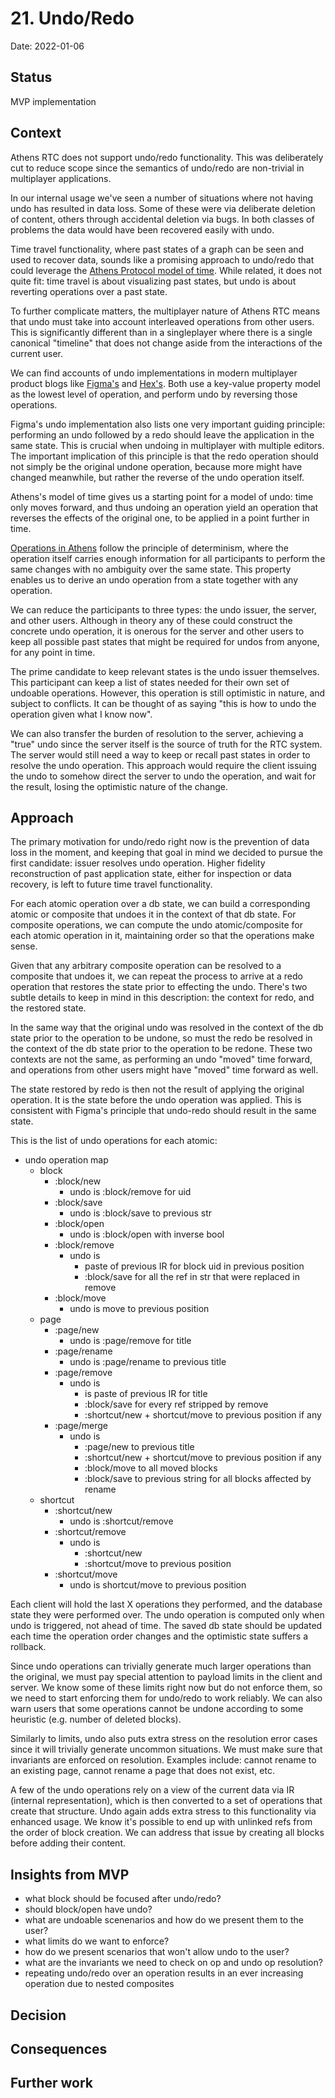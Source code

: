 # 21. Undo/Redo

Date: 2022-01-06


## Status

MVP implementation


## Context

Athens RTC does not support undo/redo functionality.
This was deliberately cut to reduce scope since the semantics of undo/redo are non-trivial in multiplayer applications.

In our internal usage we've seen a number of situations where not having undo has resulted in data loss.
Some of these were via deliberate deletion of content, others through accidental deletion via bugs.
In both classes of problems the data would have been recovered easily with undo.

Time travel functionality, where past states of a graph can be seen and used to recover data, sounds like a promising approach to undo/redo that could leverage the [Athens Protocol model of time](doc/adr/0018-athens-protocol-principles.md). 
While related, it does not quite fit: time travel is about visualizing past states, but undo is about reverting operations over a past state.

To further complicate matters, the multiplayer nature of Athens RTC means that undo must take into account interleaved operations from other users.
This is significantly different than in a singleplayer where there is a single canonical "timeline" that does not change aside from the interactions of the current user.

We can find accounts of undo implementations in modern multiplayer product blogs like [Figma's](https://www.figma.com/blog/how-figmas-multiplayer-technology-works/) and [Hex's](https://hex.tech/blog/a-pragmatic-approach-to-live-collaboration). Both
use a key-value property model as the lowest level of operation, and perform undo by reversing those operations.

Figma's undo implementation also lists one very important guiding principle: performing an undo followed by a redo should leave the application in the same state. 
This is crucial when undoing in multiplayer with multiple editors. 
The important implication of this principle is that the redo operation should not simply be the original undone operation, because more might have changed meanwhile, but rather the reverse of the undo operation itself. 

Athens's model of time gives us a starting point for a model of undo: time only moves forward, and thus undoing an operation yield an operation that reverses the effects of the original one, to be applied in a point further in time.

[Operations in Athens](doc/adr/0010-atomic-composite-grapth-operations.md) follow the principle of determinism, where the operation itself carries enough information for all participants to perform the same changes with no ambiguity over the same state.
This property enables us to derive an undo operation from a state together with any operation.

We can reduce the participants to three types: the undo issuer, the server, and other users.
Although in theory any of these could construct the concrete undo operation, it is onerous for the server and other users to keep all possible past states that might be required for undos from anyone, for any point in time.

The prime candidate to keep relevant states is the undo issuer themselves. 
This participant can keep a list of states needed for their own set of undoable operations.
However, this operation is still optimistic in nature, and subject to conflicts.
It can be thought of as saying "this is how to undo the operation given what I know now".

We can also transfer the burden of resolution to the server, achieving a "true" undo since the server itself is the source of truth for the RTC system.
The server would still need a way to keep or recall past states in order to resolve the undo operation.
This approach would require the client issuing the undo to somehow direct the server to undo the operation, and wait for the result, losing the optimistic nature of the change.


## Approach

The primary motivation for undo/redo right now is the prevention of data loss in the moment, and keeping that goal in mind we decided to pursue the first candidate: issuer resolves undo operation.
Higher fidelity reconstruction of past application state, either for inspection or data recovery, is left to future time travel functionality.

For each atomic operation over a db state, we can build a corresponding atomic or composite that undoes it in the context of that db state.
For composite operations, we can compute the undo atomic/composite for each atomic operation in it, maintaining order so that the operations make sense. 

Given that any arbitrary composite operation can be resolved to a composite that undoes it, we can repeat the process to arrive at a redo operation that restores the state prior to effecting the undo. 
There's two subtle details to keep in mind in this description: the context for redo, and the restored state.

In the same way that the original undo was resolved in the context of the db state prior to the operation to be undone, so must the redo be resolved in the context of the db state prior to the operation to be redone.
These two contexts are not the same, as performing an undo "moved" time forward, and operations from other users might have "moved" time forward as well.

The state restored by redo is then not the result of applying the original operation. 
It is the state before the undo operation was applied.
This is consistent with Figma's principle that undo-redo should result in the same state.

This is the list of undo operations for each atomic:
  - undo operation map
      - block
          - :block/new
              - undo is :block/remove for uid
          - :block/save
              - undo is :block/save to previous str
          - :block/open
              - undo is :block/open with inverse bool
          - :block/remove
              - undo is
                  - paste of previous IR for block uid in previous position
                  - :block/save for all the ref in str that were replaced in remove
          - :block/move
              - undo is move to previous position
      - page
          - :page/new
              - undo is :page/remove for title
          - :page/rename
              - undo is :page/rename to previous title
          - :page/remove
              - undo is
                  - is paste of previous IR for title
                  - :block/save for every ref stripped by remove
                  - :shortcut/new + shortcut/move to previous position if any
          - :page/merge
              - undo is 
                  - :page/new to previous title
                  - :shortcut/new + shortcut/move to previous position if any
                  - :block/move to all moved blocks
                  - :block/save to previous string for all blocks affected by rename
      - shortcut
          - :shortcut/new
              - undo is :shortcut/remove
          - :shortcut/remove
              - undo is
                  - :shortcut/new 
                  - :shortcut/move to previous position
          - :shortcut/move
              - undo is shortcut/move to previous position

Each client will hold the last X operations they performed, and the database state they were performed over.
The undo operation is computed only when undo is triggered, not ahead of time.
The saved db state should be updated each time the operation order changes and the optimistic state suffers a rollback.

Since undo operations can trivially generate much larger operations than the original, we must pay special attention to payload limits in the client and server. 
We know some of these limits right now but do not enforce them, so we need to start enforcing them for undo/redo to work reliably.
We can also warn users that some operations cannot be undone according to some heuristic (e.g. number of deleted blocks).

Similarly to limits, undo also puts extra stress on the resolution error cases since it will trivially generate uncommon situations.
We must make sure that invariants are enforced on resolution.
Examples include: cannot rename to an existing page, cannot rename a page that does not exist, etc.

A few of the undo operations rely on a view of the current data via IR (internal representation), which is then converted to a set of operations that create that structure.
Undo again adds extra stress to this functionality via enhanced usage.
We know it's possible to end up with unlinked refs from the order of block creation.
We can address that issue by creating all blocks before adding their content.


## Insights from MVP

- what block should be focused after undo/redo?
- should block/open have undo?
- what are undoable scenenarios and how do we present them to the user?
- what limits do we want to enforce?
- how do we present scenarios that won't allow undo to the user?
- what are the invariants we need to check on op and undo op resolution?
- repeating undo/redo over an operation results in an ever increasing operation due to nested composites

## Decision


## Consequences


## Further work
